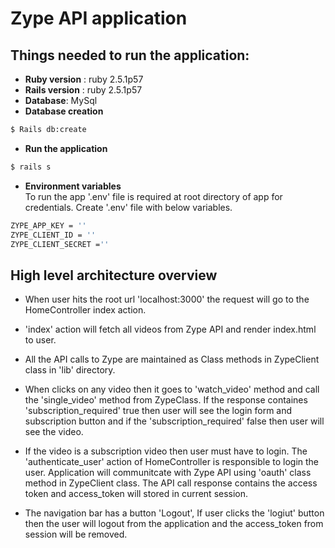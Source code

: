 # Zype API application

## Things needed to run the application:

* **Ruby version** : ruby 2.5.1p57
* **Rails version** : ruby 2.5.1p57
* **Database**: MySql
* **Database creation**
```bash
$ Rails db:create
```
* **Run the application**
```bash
$ rails s
```
* **Environment variables**  
To run the app '.env' file is required at root directory of app for credentials. Create '.env' file with below variables.
```bash
ZYPE_APP_KEY = ''
ZYPE_CLIENT_ID = ''
ZYPE_CLIENT_SECRET =''
```

## High level architecture overview

* When user hits the root url 'localhost:3000' the request will go to the HomeController index action.

* 'index' action will fetch all videos from Zype API and render index.html to user.

* All the API calls to Zype are maintained as Class methods in ZypeClient class in 'lib' directory.

* When clicks on any video then it goes to 'watch_video' method and call the 'single_video' method from ZypeClass. If the response containes 'subscription_required' true then user will see the login form and subscription button and if the 'subscription_required' false then user will see the video.

* If the video is a subscription video then user must have to login. The 'authenticate_user' action of HomeController is responsible to login the user. Application will communitcate with Zype API using 'oauth' class method in ZypeClient class. The API call response contains the access token and access_token will stored in current session.

* The navigation bar has a button 'Logout', If user clicks the 'logiut' button then the user will logout from the application and the access_token from session will be removed.

